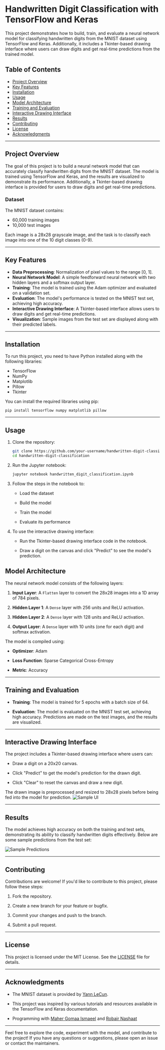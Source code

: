 
# Handwritten Digit Classification with TensorFlow and Keras

This project demonstrates how to build, train, and evaluate a neural network model for classifying handwritten digits from the MNIST dataset using TensorFlow and Keras. Additionally, it includes a Tkinter-based drawing interface where users can draw digits and get real-time predictions from the trained model.

## Table of Contents
- [Project Overview](#project-overview)
- [Key Features](#key-features)
- [Installation](#installation)
- [Usage](#usage)
- [Model Architecture](#model-architecture)
- [Training and Evaluation](#training-and-evaluation)
- [Interactive Drawing Interface](#interactive-drawing-interface)
- [Results](#results)
- [Contributing](#contributing)
- [License](#license)
- [Acknowledgments](#acknowledgments)

---

## Project Overview

The goal of this project is to build a neural network model that can accurately classify handwritten digits from the MNIST dataset. The model is trained using TensorFlow and Keras, and the results are visualized to demonstrate its performance. Additionally, a Tkinter-based drawing interface is provided for users to draw digits and get real-time predictions.

### Dataset
The MNIST dataset contains:
- 60,000 training images
- 10,000 test images

Each image is a 28x28 grayscale image, and the task is to classify each image into one of the 10 digit classes (0-9).

---

## Key Features

- **Data Preprocessing**: Normalization of pixel values to the range [0, 1].
- **Neural Network Model**: A simple feedforward neural network with two hidden layers and a softmax output layer.
- **Training**: The model is trained using the Adam optimizer and evaluated on a validation set.
- **Evaluation**: The model's performance is tested on the MNIST test set, achieving high accuracy.
- **Interactive Drawing Interface**: A Tkinter-based interface allows users to draw digits and get real-time predictions.
- **Visualization**: Sample images from the test set are displayed along with their predicted labels.

---

## Installation

To run this project, you need to have Python installed along with the following libraries:

- TensorFlow
- NumPy
- Matplotlib
- Pillow
- Tkinter

You can install the required libraries using pip:

```
pip install tensorflow numpy matplotlib pillow
```
----------

## Usage

1.  Clone the repository:
    
    ```bash
    git clone https://github.com/your-username/handwritten-digit-classification.git
    cd handwritten-digit-classification
    ```
2.  Run the Jupyter notebook:
    
    ```bash
    jupyter notebook handwritten_digit_classification.ipynb
    ```
3.  Follow the steps in the notebook to:
    
    -   Load the dataset
        
    -   Build the model
        
    -   Train the model
        
    -   Evaluate its performance
        
4.  To use the interactive drawing interface:
    
    -   Run the Tkinter-based drawing interface code in the notebook.
        
    -   Draw a digit on the canvas and click "Predict" to see the model's prediction.
        



## Model Architecture

The neural network model consists of the following layers:

1.  **Input Layer**: A  `Flatten`  layer to convert the 28x28 images into a 1D array of 784 pixels.
    
2.  **Hidden Layer 1**: A  `Dense`  layer with 256 units and ReLU activation.
    
3.  **Hidden Layer 2**: A  `Dense`  layer with 128 units and ReLU activation.
    
4.  **Output Layer**: A  `Dense`  layer with 10 units (one for each digit) and softmax activation.
    

The model is compiled using:

-   **Optimizer**: Adam
    
-   **Loss Function**: Sparse Categorical Cross-Entropy
    
-   **Metric**: Accuracy
    

----------

## Training and Evaluation

-   **Training**: The model is trained for 5 epochs with a batch size of 64.
    
-   **Evaluation**: The model is evaluated on the MNIST test set, achieving high accuracy. Predictions are made on the test images, and the results are visualized.
    

----------

## Interactive Drawing Interface

The project includes a Tkinter-based drawing interface where users can:

-   Draw a digit on a 20x20 canvas.
    
-   Click "Predict" to get the model's prediction for the drawn digit.
    
-   Click "Clear" to reset the canvas and draw a new digit.
    

The drawn image is preprocessed and resized to 28x28 pixels before being fed into the model for prediction.
![Sample UI](https://github.com/MemaroX/hand-written-numbers-recognition/blob/main/UI_image.png)

----------

## Results

The model achieves high accuracy on both the training and test sets, demonstrating its ability to classify handwritten digits effectively. Below are some sample predictions from the test set:

![Sample Predictions](https://github.com/MemaroX/hand-written-numbers-recognition/blob/main/PredectionSample_image.png)  

----------

## Contributing

Contributions are welcome! If you'd like to contribute to this project, please follow these steps:

1.  Fork the repository.
    
2.  Create a new branch for your feature or bugfix.
    
3.  Commit your changes and push to the branch.
    
4.  Submit a pull request.
    

----------

## License

This project is licensed under the MIT License. See the  [LICENSE](https://license/)  file for details.

----------

## Acknowledgments

-   The MNIST dataset is provided by  [Yann LeCun](http://yann.lecun.com/exdb/mnist/).
    
-   This project was inspired by various tutorials and resources available in the TensorFlow and Keras documentation.
-  Programming with [Maher Gomaa Ismaeel](https://github.com/MemaroX) and [Robair Nashaat](https://github.com/BanditRN)

----------

Feel free to explore the code, experiment with the model, and contribute to the project! If you have any questions or suggestions, please open an issue or contact the maintainers.



